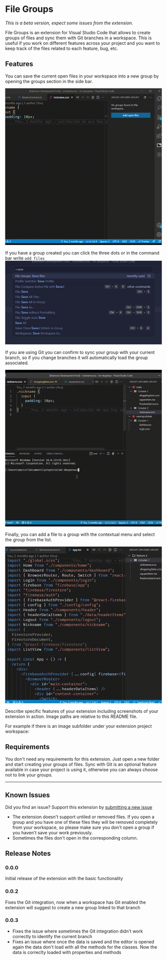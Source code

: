 # File Groups

_This is a beta version, expect some issues from the extension._

File Groups is an extension for Visual Studio Code that allows to create groups of files and sync them with Git branches in a workspace. This is useful if you work on different features across your project and you want to keep track of the files related to each feature, bug, etc.

## Features

You can save the current open files in your workspace into a new group by opening the groups section in the side bar.

![Create a new group using the command bar](images/filegroups-addGroup.gif "Create a new group using the command bar")

If you have a group created you can click the three dots or in the command bar write `add files`
![Add files to create a new group](images/commandbar.jpg "Add files to create a new group")

If you are using Git you can confirm to sync your group with your current branch, so if you change branches it will automatically load the group associated.

![Using git to automatically change group](images/filegroups-gitSupport.gif "Using git to automatically change group")

Finally, you can add a file to a group with the contextual menu and select the group from the list.

![Add a file to an existing group](images/filegroups-addcurrent.gif "Add a file to an existing group")

Describe specific features of your extension including screenshots of your extension in action. Image paths are relative to this README file.

For example if there is an image subfolder under your extension project workspace:

## Requirements

You don't need any requirements for this extension. Just open a new folder and start creating your groups of files. Sync with Git is an optional feature available in case your project is using it, otherwise you can always choose not to link your groups.

---

## Known Issues

Did you find an issue? Support this extension by [submitting a new issue](https://github.com/marcosrivasr/file-groups/issues)

- The extension doesn't support untiled or removed files. If you open a group and you have one of these files they will be removed completely from your workspace, so please make sure you don't open a group if you haven't save your work previously.
- Sometimes the files don't open in the corresponding column.

## Release Notes

### 0.0.0

Initial release of the extension with the basic functionality

### 0.0.2

Fixes the Git integration, now when a workspace has Git enabled the extension will suggest to create a new group linked to that branch

### 0.0.3

- Fixes the issue where sometimes the Git integration didn't work correctly to identify the current branch
- Fixes an issue where once the data is saved and the editor is opened again the data don't load with all the methods for the classes. Now the data is correclty loaded with properties and methods
